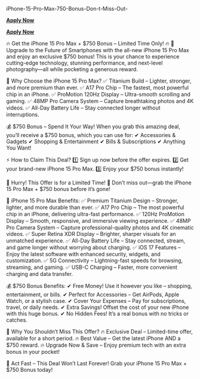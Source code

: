  iPhone-15-Pro-Max-750-Bonus-Don-t-Miss-Out-

**[Apply Now](https://sites.google.com/view/iphone-15-pro-max-750-bonus-do/home)**
 
**[Apply Now](https://sites.google.com/view/iphone-15-pro-max-750-bonus-do/home)**

🔥 Get the iPhone 15 Pro Max + $750 Bonus – Limited Time Only! 🔥
🚀 Upgrade to the Future of Smartphones with the all-new iPhone 15 Pro Max and enjoy an exclusive $750 bonus! This is your chance to experience cutting-edge technology, stunning performance, and next-level photography—all while pocketing a generous reward.

📱 Why Choose the iPhone 15 Pro Max?
✅ Titanium Build – Lighter, stronger, and more premium than ever.
✅ A17 Pro Chip – The fastest, most powerful chip in an iPhone.
✅ ProMotion 120Hz Display – Ultra-smooth scrolling and gaming.
✅ 48MP Pro Camera System – Capture breathtaking photos and 4K videos.
✅ All-Day Battery Life – Stay connected longer without interruptions.

💰 $750 Bonus – Spend It Your Way!
When you grab this amazing deal, you’ll receive a $750 bonus, which you can use for:
✔ Accessories & Gadgets
✔ Shopping & Entertainment
✔ Bills & Subscriptions
✔ Anything You Want!

⚡ How to Claim This Deal?
1️⃣ Sign up now before the offer expires.
2️⃣ Get your brand-new iPhone 15 Pro Max.
3️⃣ Enjoy your $750 bonus instantly!

📢 Hurry! This Offer is for a Limited Time! 📢
Don’t miss out—grab the iPhone 15 Pro Max + $750 bonus before it’s gone!

📱 iPhone 15 Pro Max Benefits:
✅ Premium Titanium Design – Stronger, lighter, and more durable than ever.
✅ A17 Pro Chip – The most powerful chip in an iPhone, delivering ultra-fast performance.
✅ 120Hz ProMotion Display – Smooth, responsive, and immersive viewing experience.
✅ 48MP Pro Camera System – Capture professional-quality photos and 4K cinematic videos.
✅ Super Retina XDR Display – Brighter, sharper visuals for an unmatched experience.
✅ All-Day Battery Life – Stay connected, stream, and game longer without worrying about charging.
✅ iOS 17 Features – Enjoy the latest software with enhanced security, widgets, and customization.
✅ 5G Connectivity – Lightning-fast speeds for browsing, streaming, and gaming.
✅ USB-C Charging – Faster, more convenient charging and data transfer.

💰 $750 Bonus Benefits:
✔ Free Money! Use it however you like – shopping, entertainment, or bills.
✔ Perfect for Accessories – Get AirPods, Apple Watch, or a stylish case.
✔ Cover Your Expenses – Pay for subscriptions, travel, or daily needs.
✔ Extra Savings! Offset the cost of your new iPhone with this huge bonus.
✔ No Hidden Fees! It’s a real bonus with no tricks or catches.

🎯 Why You Shouldn’t Miss This Offer?
🔥 Exclusive Deal – Limited-time offer, available for a short period.
🔥 Best Value – Get the latest iPhone AND a $750 reward.
🔥 Upgrade Now & Save – Enjoy premium tech with an extra bonus in your pocket!

📢 Act Fast – This Deal Won’t Last Forever! Grab your iPhone 15 Pro Max + $750 Bonus today!
